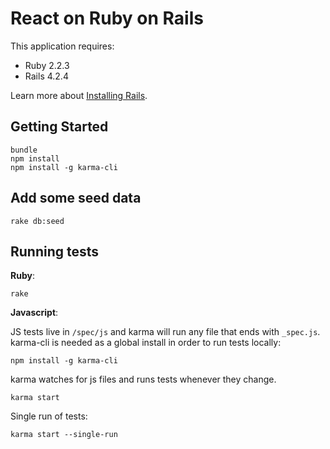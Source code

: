 React on Ruby on Rails
===

This application requires:

- Ruby 2.2.3
- Rails 4.2.4

Learn more about [Installing Rails](http://railsapps.github.io/installing-rails.html).

Getting Started
---
```
bundle
npm install
npm install -g karma-cli
```

Add some seed data
---
```
rake db:seed
```

Running tests
---
__Ruby__:
```
rake
```

__Javascript__:

JS tests live in `/spec/js` and karma will run any file that ends with `_spec.js`. karma-cli is needed as a global install in order to run tests locally:

```
npm install -g karma-cli
```
karma watches for js files and runs tests whenever they change.
```
karma start
```

Single run of tests:
```
karma start --single-run
```
